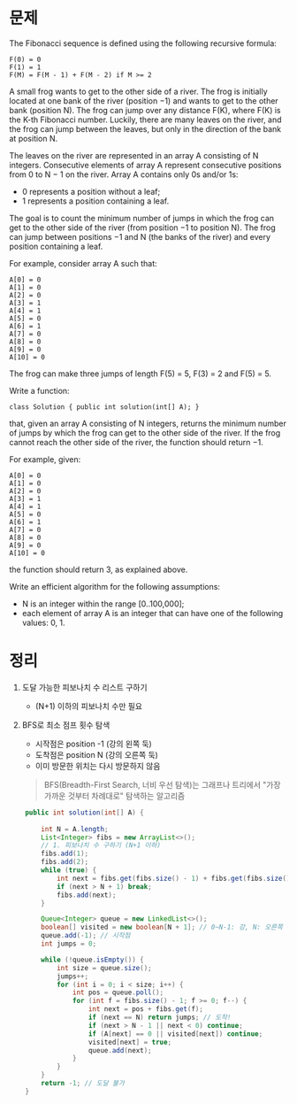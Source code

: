 # 문제

The Fibonacci sequence is defined using the following recursive formula:

    F(0) = 0
    F(1) = 1
    F(M) = F(M - 1) + F(M - 2) if M >= 2

A small frog wants to get to the other side of a river. The frog is initially located at one bank of the river (position −1) and wants to get to the other bank (position N). The frog can jump over any distance F(K), where F(K) is the K-th Fibonacci number. Luckily, there are many leaves on the river, and the frog can jump between the leaves, but only in the direction of the bank at position N.

The leaves on the river are represented in an array A consisting of N integers. Consecutive elements of array A represent consecutive positions from 0 to N − 1 on the river. Array A contains only 0s and/or 1s:

* 0 represents a position without a leaf;
* 1 represents a position containing a leaf.

The goal is to count the minimum number of jumps in which the frog can get to the other side of the river (from position −1 to position N). The frog can jump between positions −1 and N (the banks of the river) and every position containing a leaf.

For example, consider array A such that:

    A[0] = 0
    A[1] = 0
    A[2] = 0
    A[3] = 1
    A[4] = 1
    A[5] = 0
    A[6] = 1
    A[7] = 0
    A[8] = 0
    A[9] = 0
    A[10] = 0

The frog can make three jumps of length F(5) = 5, F(3) = 2 and F(5) = 5.

Write a function:

    class Solution { public int solution(int[] A); }

that, given an array A consisting of N integers, returns the minimum number of jumps by which the frog can get to the other side of the river. If the frog cannot reach the other side of the river, the function should return −1.

For example, given:

    A[0] = 0
    A[1] = 0
    A[2] = 0
    A[3] = 1
    A[4] = 1
    A[5] = 0
    A[6] = 1
    A[7] = 0
    A[8] = 0
    A[9] = 0
    A[10] = 0

the function should return 3, as explained above.

Write an efficient algorithm for the following assumptions:

* N is an integer within the range [0..100,000];
* each element of array A is an integer that can have one of the following values: 0, 1.

# 정리

1. 도달 가능한 피보나치 수 리스트 구하기
    - (N+1) 이하의 피보나치 수만 필요
2. BFS로 최소 점프 횟수 탐색
    - 시작점은 position -1 (강의 왼쪽 둑)
    - 도착점은 position N (강의 오른쪽 둑)
    - 이미 방문한 위치는 다시 방문하지 않음

    > BFS(Breadth-First Search, 너비 우선 탐색)는 그래프나 트리에서 "가장 가까운 것부터 차례대로" 탐색하는 알고리즘

```java
    public int solution(int[] A) {
        
        int N = A.length;
        List<Integer> fibs = new ArrayList<>();
        // 1. 피보나치 수 구하기 (N+1 이하)
        fibs.add(1);
        fibs.add(2);
        while (true) {
            int next = fibs.get(fibs.size() - 1) + fibs.get(fibs.size() - 2);
            if (next > N + 1) break;
            fibs.add(next);
        }

        Queue<Integer> queue = new LinkedList<>();
        boolean[] visited = new boolean[N + 1]; // 0~N-1: 강, N: 오른쪽 둑
        queue.add(-1); // 시작점
        int jumps = 0;

        while (!queue.isEmpty()) {
            int size = queue.size();
            jumps++;
            for (int i = 0; i < size; i++) {
                int pos = queue.poll();
                for (int f = fibs.size() - 1; f >= 0; f--) {
                    int next = pos + fibs.get(f);
                    if (next == N) return jumps; // 도착!
                    if (next > N - 1 || next < 0) continue;
                    if (A[next] == 0 || visited[next]) continue;
                    visited[next] = true;
                    queue.add(next);
                }
            }
        }
        return -1; // 도달 불가
    }
```